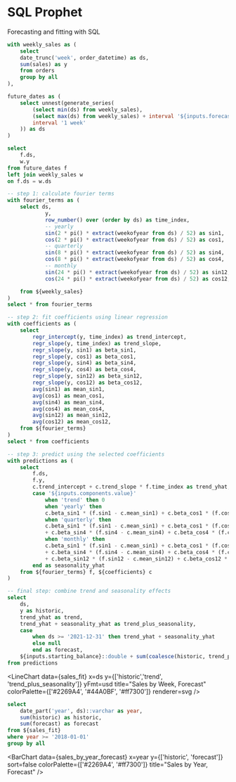 # SQL Prophet

Forecasting and fitting with SQL

<Grid cols=2>
<Dropdown name=components title="Forecast Components" order=false>
    <DropdownOption value=trend valueLabel=Linear/>
    <DropdownOption value=yearly valueLabel=Yearly/>
    <DropdownOption value=quarterly valueLabel=Quarterly/>
    <DropdownOption value=monthly valueLabel=Monthly/>
</Dropdown>

<Slider title="Forecast Years" defaultValue=0 name=forecast_years max=5/>
</Grid>

<TextInput name=starting_balance title="Starting Cash Balance" defaultValue=55000/>

<TextInput name=burn title="Monthly Burn" defaultValue=10000/>



```sql weekly_sales
with weekly_sales as (
    select 
    date_trunc('week', order_datetime) as ds,
    sum(sales) as y
    from orders
    group by all
),

future_dates as (
    select unnest(generate_series(
        (select min(ds) from weekly_sales),
        (select max(ds) from weekly_sales) + interval '${inputs.forecast_years} years',
        interval '1 week'
    )) as ds
)

select 
    f.ds,
    w.y
from future_dates f
left join weekly_sales w
on f.ds = w.ds
```


```sql fourier_terms
-- step 1: calculate fourier terms
with fourier_terms as (
    select ds,
            y,
            row_number() over (order by ds) as time_index,
            -- yearly
            sin(2 * pi() * extract(weekofyear from ds) / 52) as sin1,
            cos(2 * pi() * extract(weekofyear from ds) / 52) as cos1,
            -- quarterly
            sin(8 * pi() * extract(weekofyear from ds) / 52) as sin4,
            cos(8 * pi() * extract(weekofyear from ds) / 52) as cos4,
            -- monthly
            sin(24 * pi() * extract(weekofyear from ds) / 52) as sin12,
            cos(24 * pi() * extract(weekofyear from ds) / 52) as cos12,

    from ${weekly_sales}
)
select * from fourier_terms
```

```sql coefficients
-- step 2: fit coefficients using linear regression
with coefficients as (
    select
        regr_intercept(y, time_index) as trend_intercept,
        regr_slope(y, time_index) as trend_slope,
        regr_slope(y, sin1) as beta_sin1,
        regr_slope(y, cos1) as beta_cos1,
        regr_slope(y, sin4) as beta_sin4,
        regr_slope(y, cos4) as beta_cos4,
        regr_slope(y, sin12) as beta_sin12,
        regr_slope(y, cos12) as beta_cos12,
        avg(sin1) as mean_sin1,
        avg(cos1) as mean_cos1,
        avg(sin4) as mean_sin4,
        avg(cos4) as mean_cos4,
        avg(sin12) as mean_sin12,
        avg(cos12) as mean_cos12,
    from ${fourier_terms}
)
select * from coefficients
```


```sql sales_fit
-- step 3: predict using the selected coefficients
with predictions as (
    select 
        f.ds,
        f.y,
        c.trend_intercept + c.trend_slope * f.time_index as trend_yhat,
        case '${inputs.components.value}'
            when 'trend' then 0
            when 'yearly' then 
            c.beta_sin1 * (f.sin1 - c.mean_sin1) + c.beta_cos1 * (f.cos1 - c.mean_cos1) 
            when 'quarterly' then 
            c.beta_sin1 * (f.sin1 - c.mean_sin1) + c.beta_cos1 * (f.cos1 - c.mean_cos1) 
            + c.beta_sin4 * (f.sin4 - c.mean_sin4) + c.beta_cos4 * (f.cos4 - c.mean_cos4)
            when 'monthly' then
            c.beta_sin1 * (f.sin1 - c.mean_sin1) + c.beta_cos1 * (f.cos1 - c.mean_cos1) 
            + c.beta_sin4 * (f.sin4 - c.mean_sin4) + c.beta_cos4 * (f.cos4 - c.mean_cos4)
            + c.beta_sin12 * (f.sin12 - c.mean_sin12) + c.beta_cos12 * (f.cos12 - c.mean_cos12)
        end as seasonality_yhat
    from ${fourier_terms} f, ${coefficients} c
)

-- final step: combine trend and seasonality effects
select 
    ds,
    y as historic,
    trend_yhat as trend,
    trend_yhat + seasonality_yhat as trend_plus_seasonality,
    case 
        when ds >= '2021-12-31' then trend_yhat + seasonality_yhat 
        else null 
        end as forecast,
    ${inputs.starting_balance}::double + sum(coalesce(historic, trend_plus_seasonality) - ${inputs.burn}::double/4) over (order by ds) as cash_balance,
from predictions
```

<Grid cols=2>

<LineChart
  data={sales_fit}
  x=ds
  y={['historic','trend', 'trend_plus_seasonality']}
  yFmt=usd
  title="Sales by Week, Forecast"
  colorPalette={['#2269A4', '#44A0BF', '#ff7300']}
  renderer=svg
/>


<LineChart
  data={sales_fit}
  x=ds
  y=cash_balance
  yFmt=usd
  title="Cash Balance by Week, Forecast"
  legend
/>

</Grid>

```sql sales_by_year_forecast
select 
    date_part('year', ds)::varchar as year,
    sum(historic) as historic,
    sum(forecast) as forecast
from ${sales_fit}
where year >= '2018-01-01'
group by all
```

<BarChart
  data={sales_by_year_forecast}
  x=year
  y={['historic', 'forecast']}
  sort=false
  colorPalette={['#2269A4', '#ff7300']}
  title="Sales by Year, Forecast"
/>